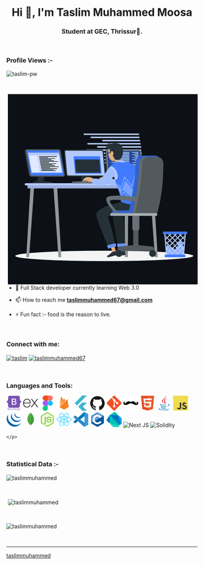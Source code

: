 <h1 align="center">Hi 👋, I'm Taslim Muhammed Moosa</h1>
<h3 align="center">Student at GEC, Thrissur🌟.</h3>

<br>

<p align="right"> <h3>Profile Views :-</h3> <img src="https://komarev.com/ghpvc/?username=taslimmuhammed&label=Profile%20views&color=0e75b6&style=flat"
    alt="taslim-pw" /> 
  </p>

<br>

<p><img align="right" src="https://github.com/taslimmuhammed/taslimmuhammed/blob/main/ts1.gif" alt="taslimmuhammed" /></p>


- 🌱 Full Stack developer currently learning Web 3.0

- 📫 How to reach me **taslimmuhammed67@gmail.com**

- ⚡ Fun fact :- food is the reason to live.

<br>

<h3 align="left">Connect with me:</h3>
<p align="left">
  <a href="https://linkedin.com/in/taslim-muhammed-moosa-71b46720b" target="blank"><img align="center"
      src="https://raw.githubusercontent.com/rahuldkjain/github-profile-readme-generator/master/src/images/icons/Social/linked-in-alt.svg"
      alt="taslim" height="30" width="40" /></a>
  <!-- <a href="https://fb.com/adam pithen wala" target="blank"><img align="center"
      src="https://raw.githubusercontent.com/rahuldkjain/github-profile-readme-generator/master/src/images/icons/Social/facebook.svg"
      alt="adam pithen wala" height="30" width="40" /></a> -->
  <a href="https://www.instagram.com/taslimmuhammed67/" target="blank"><img align="center"
      src="https://raw.githubusercontent.com/rahuldkjain/github-profile-readme-generator/master/src/images/icons/Social/instagram.svg"
      alt="taslimmuhammed67" height="30" width="40" /></a>
  <!-- <a href="https://www.hackerrank.com/adampithewan" target="blank"><img align="center"
      src="https://raw.githubusercontent.com/rahuldkjain/github-profile-readme-generator/master/src/images/icons/Social/hackerrank.svg"
      alt="adampithewan" height="30" width="40" /></a> -->
</p>

<br>

<h3 align="left">Languages and Tools:</h3>
<p align="left"><a>
    <img src="https://raw.githubusercontent.com/devicons/devicon/master/icons/bootstrap/bootstrap-plain-wordmark.svg"alt="css" width="40" height="40"/> 
</a><a>  
<img src="https://github.com/devicons/devicon/blob/master/icons/express/express-original.svg" alt="Express" width="40" height="40" />
</a><a>  
    <img src="https://github.com/devicons/devicon/blob/master/icons/figma/figma-original.svg" alt="Figma" width="40" height="40" />
</a><a>  
    <img src="https://github.com/devicons/devicon/blob/master/icons/firebase/firebase-plain.svg" alt="FireBase" width="40" height="40" />
</a><a>  
    <img src="https://github.com/devicons/devicon/blob/master/icons/flutter/flutter-plain.svg" alt="Flutter" width="40" height="40" />
</a><a>  
    <img src="https://github.com/devicons/devicon/blob/master/icons/github/github-original.svg" alt="Github" width="40" height="40" />
</a><a>  
    <img src="https://github.com/devicons/devicon/blob/master/icons/git/git-original.svg" alt="Git" width="40" height="40" />
</a><a>  
    <img src="https://github.com/devicons/devicon/blob/master/icons/handlebars/handlebars-original.svg" alt="HandleBars" width="40" height="40" />
</a><a>  
    <img src="https://github.com/devicons/devicon/blob/master/icons/html5/html5-original.svg" alt="HTML5" width="40" height="40" />
</a><a>  
    <img src="https://github.com/devicons/devicon/blob/master/icons/java/java-original.svg" alt="JAVA" width="40" height="40" />
</a><a>  
    <img src="https://github.com/devicons/devicon/blob/master/icons/javascript/javascript-original.svg" alt="JavaScript" width="40" height="40" />
</a><a>     
    <img src="https://github.com/devicons/devicon/blob/master/icons/jquery/jquery-original.svg" alt="Jquery" width="40" height="40" />
 </a><a>     
    <img src="https://github.com/devicons/devicon/blob/master/icons/mongodb/mongodb-original.svg" alt="MongoDB" width="40" height="40" />
</a><a>      
   <img src="https://github.com/devicons/devicon/blob/master/icons/nodejs/nodejs-original.svg" alt="node js" width="40" height="40" />
</a><a>  
    <img src="https://github.com/devicons/devicon/blob/master/icons/react/react-original.svg" alt="React JS" width="40" height="40" />
</a><a>     
    <img src="https://github.com/devicons/devicon/blob/master/icons/vscode/vscode-original.svg" alt="VS code" width="40" height="40" />
</a><a>      
    <img src="https://github.com/devicons/devicon/blob/master/icons/c/c-original.svg" alt="C" width="40" height="40" />
</a><a>     
    <img src="https://github.com/devicons/devicon/blob/master/icons/dart/dart-original.svg" alt="Dart" width="40" height="40" /> 
     </a>
     <a>     
    <img src="https://www.drupal.org/files/project-images/nextjs-drupal.jpg" alt="Next JS" width="40" height="40" /> 
     </a>
    <a>     
    <img src="https://w7.pngwing.com/pngs/97/789/png-transparent-ethereum-cryptocurrency-computer-icons-blockchain-initial-coin-offering-token-coin.png" alt="Solidity" width="40" height="40" /> 
     </a>
    
    </p>
<br>

<h3>Statistical Data :-</h3>
<p><img align="center"
    src="https://github-readme-stats.vercel.app/api/top-langs?username=taslimmuhammed&show_icons=true&locale=en&layout=compact"
    alt="taslimmuhammed" /></p>

<br>

<p>&nbsp;<img align="center" src="https://github-readme-stats.vercel.app/api?username=taslimmuhammed&show_icons=true&locale=en"
    alt="taslimmuhammed" /></p>

<br>

<p><img align="center" src="https://github-readme-streak-stats.herokuapp.com/?user=taslimmuhammed&" alt="taslimmuhammed" /></p>

<br>
<!-- <h3>Trophies :-</h3>
<p align="left"> <a href="https://github.com/ryo-ma/github-profile-trophy"><img
      src="https://github-profile-trophy.vercel.app/?username=taslimmuhammed" alt="taslimmuhammed" /></a> </p>

<p align="left"> <a href="https://twitter.com/" target="blank"><img
      src="https://img.shields.io/twitter/follow/?logo=twitter&style=for-the-badge" alt="" /></a> </p> -->


------------------------------------------------------------------------------------------------------------------------------------------
[taslimmuhammed](https://github.com/taslimmuhammed)
